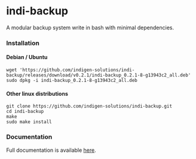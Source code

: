 # indi-backup

A modular backup system write in bash with minimal dependencies.

### Installation

#### Debian / Ubuntu
```
wget 'https://github.com/indigen-solutions/indi-backup/releases/download/v0.2.1/indi-backup_0.2.1-8-g13943c2_all.deb'
sudo dpkg -i indi-backup_0.2.1-8-g13943c2_all.deb
```

#### Other linux distributions
```
git clone https://github.com/indigen-solutions/indi-backup.git
cd indi-backup
make
sudo make install
```


### Documentation

Full documentation is available [here](https://github.com/indigen-solutions/indi-backup/wiki).
